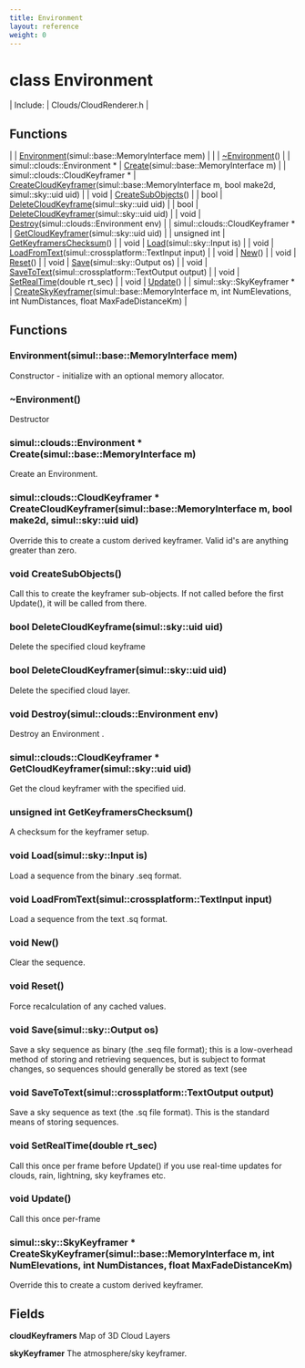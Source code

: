 ```yaml
---
title: Environment
layout: reference
weight: 0
---
```

class Environment
===

| Include: | Clouds/CloudRenderer.h |



Functions
---

|  | [Environment](#Environment)(simul::base::MemoryInterface mem) |
|  | [~Environment](#~Environment)() |
| simul::clouds::Environment * | [Create](#Create)(simul::base::MemoryInterface m) |
| simul::clouds::CloudKeyframer * | [CreateCloudKeyframer](#CreateCloudKeyframer)(simul::base::MemoryInterface m, bool make2d, simul::sky::uid uid) |
| void | [CreateSubObjects](#CreateSubObjects)() |
| bool | [DeleteCloudKeyframe](#DeleteCloudKeyframe)(simul::sky::uid uid) |
| bool | [DeleteCloudKeyframer](#DeleteCloudKeyframer)(simul::sky::uid uid) |
| void | [Destroy](#Destroy)(simul::clouds::Environment env) |
| simul::clouds::CloudKeyframer * | [GetCloudKeyframer](#GetCloudKeyframer)(simul::sky::uid uid) |
| unsigned int | [GetKeyframersChecksum](#GetKeyframersChecksum)() |
| void | [Load](#Load)(simul::sky::Input is) |
| void | [LoadFromText](#LoadFromText)(simul::crossplatform::TextInput input) |
| void | [New](#New)() |
| void | [Reset](#Reset)() |
| void | [Save](#Save)(simul::sky::Output os) |
| void | [SaveToText](#SaveToText)(simul::crossplatform::TextOutput output) |
| void | [SetRealTime](#SetRealTime)(double rt_sec) |
| void | [Update](#Update)() |
| simul::sky::SkyKeyframer * | [CreateSkyKeyframer](#CreateSkyKeyframer)(simul::base::MemoryInterface m, int NumElevations, int NumDistances, float MaxFadeDistanceKm) |


Functions
---
<a name="Environment"></a>
###  Environment(simul::base::MemoryInterface mem)
Constructor - initialize with an optional memory allocator.
<a name="~Environment"></a>
###  ~Environment()
Destructor
<a name="Create"></a>
### simul::clouds::Environment * Create(simul::base::MemoryInterface m)
Create an Environment.
<a name="CreateCloudKeyframer"></a>
### simul::clouds::CloudKeyframer * CreateCloudKeyframer(simul::base::MemoryInterface m, bool make2d, simul::sky::uid uid)
Override this to create a custom derived keyframer. Valid id's are anything greater than zero.
<a name="CreateSubObjects"></a>
### void CreateSubObjects()
Call this to create the keyframer sub-objects. If not called before the first Update(), it will be called from there.
<a name="DeleteCloudKeyframe"></a>
### bool DeleteCloudKeyframe(simul::sky::uid uid)
Delete the specified cloud keyframe
<a name="DeleteCloudKeyframer"></a>
### bool DeleteCloudKeyframer(simul::sky::uid uid)
Delete the specified cloud layer.
<a name="Destroy"></a>
### void Destroy(simul::clouds::Environment env)
Destroy an Environment .
<a name="GetCloudKeyframer"></a>
### simul::clouds::CloudKeyframer * GetCloudKeyframer(simul::sky::uid uid)
Get the cloud keyframer with the specified uid.
<a name="GetKeyframersChecksum"></a>
### unsigned int GetKeyframersChecksum()
A checksum for the keyframer setup.
<a name="Load"></a>
### void Load(simul::sky::Input is)
Load a sequence from the binary .seq format.
<a name="LoadFromText"></a>
### void LoadFromText(simul::crossplatform::TextInput input)
Load a sequence from the text .sq format.
<a name="New"></a>
### void New()
Clear the sequence.
<a name="Reset"></a>
### void Reset()
Force recalculation of any cached values.
<a name="Save"></a>
### void Save(simul::sky::Output os)
Save a sky sequence as binary (the .seq file format); this is a low-overhead method of storing and retrieving sequences, but is subject to format changes, so
sequences should generally be stored as text (see 
<a name="SaveToText"></a>
### void SaveToText(simul::crossplatform::TextOutput output)
Save a sky sequence as text (the .sq file format). This is the standard means of storing sequences.
<a name="SetRealTime"></a>
### void SetRealTime(double rt_sec)
Call this once per frame before Update() if you use real-time updates for clouds, rain, lightning, sky keyframes etc.
<a name="Update"></a>
### void Update()
Call this once per-frame
<a name="CreateSkyKeyframer"></a>
### simul::sky::SkyKeyframer * CreateSkyKeyframer(simul::base::MemoryInterface m, int NumElevations, int NumDistances, float MaxFadeDistanceKm)
Override this to create a custom derived keyframer.

Fields
---

**cloudKeyframers**  Map of 3D Cloud Layers

**skyKeyframer**  The atmosphere/sky keyframer.
